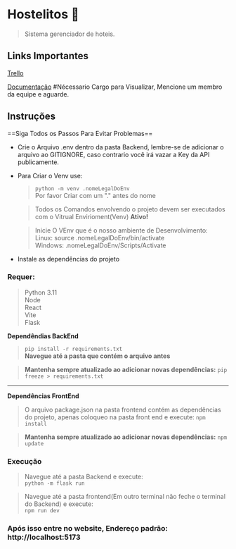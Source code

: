 # Hostelitos 🏨

> Sistema gerenciador de hoteis.



## Links Importantes

[Trello](https://trello.com/b/KVB79Jln/tarefas)

[Documentação](https://discord.gg/8aCdQ4Pd) #Nécessario Cargo para Visualizar, Mencione um membro da equipe e aguarde.


## Instruções
==Siga Todos os Passos Para Evitar Problemas==

- Crie o Arquivo .env dentro da pasta Backend, lembre-se de adicionar o arquivo ao GITIGNORE, caso contrario você irá vazar a Key da API publicamente.

- Para Criar o Venv use:  
    >`python -m venv .nomeLegalDoEnv`  
    > Por favor Criar com um "." antes do nome

    > Todos os Comandos envolvendo o projeto devem ser executados com o Vitrual Envirioment(Venv) **Ativo!**  

    > Inicie O VEnv que é o nosso ambiente de Desenvolvimento:  
    Linux: source .nomeLegalDoEnv/bin/activate  
    Windows: .nomeLegalDoEnv/Scripts/Activate


- Instale as dependências do projeto

### **Requer:**
>   Python 3.11  
    Node  
    React  
    Vite  
    Flask
   

**Dependêndias BackEnd**

>   `pip install -r requirements.txt`  
    **Navegue até a pasta que contém o arquivo antes**
    
>   **Mantenha sempre atualizado ao adicionar novas dependências:** `pip freeze > requirements.txt`
---
**Dependências FrontEnd**

>    O arquivo package.json na pasta frontend contém as dependências do projeto, apenas coloqueo na pasta front end e execute: `npm install`

>    **Mantenha sempre atualizado ao adicionar novas dependências:** `npm update`


### Execução

 
> Navegue até a pasta Backend e execute:  
`python -m flask run`

> Navegue até a pasta frontend(Em outro terminal não feche o terminal do Backend) e execute:  
`npm run dev`

### Após isso entre no website, Endereço padrão: http://localhost:5173